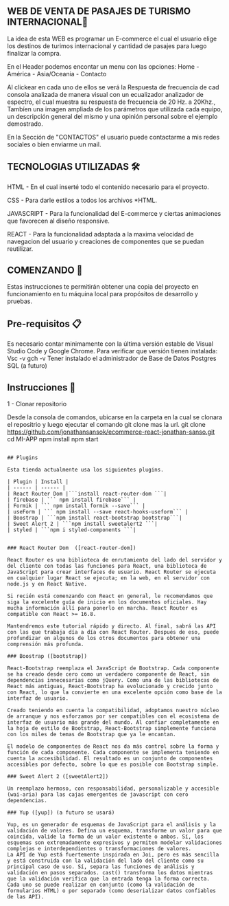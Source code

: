 ## WEB DE VENTA DE PASAJES DE TURISMO INTERNACIONAL🌄

  La idea de esta WEB es programar un E-commerce el cual el usuario elige los destinos de turimos internacional y cantidad de pasajes para luego finalizar la compra.
  
En el Header podemos encontar un menu con las opciones: Home - América - Asia/Oceania - Contacto

Al clickear en cada uno de ellos se verá la Respuesta de frecuencia de cad consola analizada de manera visual con un ecualizador analizador de espectro, el cual muestra su respuesta de frecuencia de 20 Hz. a 20Khz., Tambíen una imagen ampliada de los parámetros que utilizada cada equipo, un descripción general del mismo y una opinión personal sobre el ejemplo demostrado. 

En la Sección de "CONTACTOS" el usuario puede contactarme a mis redes sociales o bien enviarme un mail. 

## TECNOLOGIAS UTILIZADAS 🛠️

HTML - En el cual inserté todo el contenido necesario para el proyecto. 

CSS - Para darle estilos a todos los archivos *HTML.  

JAVASCRIPT - Para la funcionalidad del E-commerce y ciertas animaciones que favorecen al diseño responsive. 

REACT - Para la funcionalidad adaptada a la maxima velocidad de navegacion del usuario y creaciones de componentes que se puedan reutilizar.

## COMENZANDO 🚀 
Estas instrucciones te permitirán obtener una copia del proyecto en funcionamiento en tu máquina local para propósitos de desarrollo y pruebas.  

## Pre-requisitos 📋 
Es necesario contar minimamente con la última versión estable de Visual Studio Code y Google Chrome. Para verificar que versión tienen instalada: 
Vsc -v 
gch -v 
Tener instalado el administrador de Base de Datos Postgres SQL (a futuro)

## Instrucciones 🔧

1 - Clonar repositorio

Desde la consola de comandos, ubicarse en la carpeta en la cual se clonara el repositrio y luego ejecutar el comando git clone mas la url.
git clone https://github.com/jonathansansok/ecommerce-react-jonathan-sanso.git
cd MI-APP
npm install
npm start
```

## Plugins

Esta tienda actualmente usa los siguientes plugins.

| Plugin | Install |
| ------ | ------ |
| React Router Dom |```install react-router-dom ```|
| firebase | ``` npm install firebase``` |
| Formik | ``` npm install formik --save``` |
| useForm | ``` npm install --save react-hooks-useform``` |
| Boostrap | ```npm install react-bootstrap bootstrap```|
| Sweet Alert 2 | ```npm install sweetalert2 ```|
| styled | ```npm i styled-components ```|


### React Router Dom  ([react-router-dom])

React Router es una biblioteca de enrutamiento del lado del servidor y del cliente con todas las funciones para React, una biblioteca de JavaScript para crear interfaces de usuario. React Router se ejecuta en cualquier lugar React se ejecuta; en la web, en el servidor con node.js y en React Native.

Si recién está comenzando con React en general, le recomendamos que siga la excelente guía de inicio en los documentos oficiales. Hay mucha información allí para ponerlo en marcha. React Router es compatible con React >= 16.8.

Mantendremos este tutorial rápido y directo. Al final, sabrá las API con las que trabaja día a día con React Router. Después de eso, puede profundizar en algunos de los otros documentos para obtener una comprensión más profunda.

### Boostrap ([bootstrap])

React-Bootstrap reemplaza el JavaScript de Bootstrap. Cada componente se ha creado desde cero como un verdadero componente de React, sin dependencias innecesarias como jQuery. Como una de las bibliotecas de React más antiguas, React-Bootstrap ha evolucionado y crecido junto con React, lo que la convierte en una excelente opción como base de la interfaz de usuario.

Creado teniendo en cuenta la compatibilidad, adoptamos nuestro núcleo de arranque y nos esforzamos por ser compatibles con el ecosistema de interfaz de usuario más grande del mundo. Al confiar completamente en la hoja de estilo de Bootstrap, React-Bootstrap simplemente funciona con los miles de temas de Bootstrap que ya le encantan.

El modelo de componentes de React nos da más control sobre la forma y función de cada componente. Cada componente se implementa teniendo en cuenta la accesibilidad. El resultado es un conjunto de componentes accesibles por defecto, sobre lo que es posible con Bootstrap simple.

### Sweet Alert 2 ([sweetAlert2])

Un reemplazo hermoso, con responsabilidad, personalizable y accesible (wai-aria) para las cajas emergentes de javascript con cero dependencias.
 
### Yup ([yup]) (a futuro se usará)

Yup, es un generador de esquemas de JavaScript para el análisis y la validación de valores. Defina un esquema, transforme un valor para que coincida, valide la forma de un valor existente o ambos. Sí, los esquemas son extremadamente expresivos y permiten modelar validaciones complejas e interdependientes o transformaciones de valores.
La API de Yup está fuertemente inspirada en Joi, pero es más sencilla y está construida con la validación del lado del cliente como su principal caso de uso. Sí, separa las funciones de análisis y validación en pasos separados. cast() transforma los datos mientras que la validación verifica que la entrada tenga la forma correcta. Cada uno se puede realizar en conjunto (como la validación de formularios HTML) o por separado (como deserializar datos confiables de las API).
